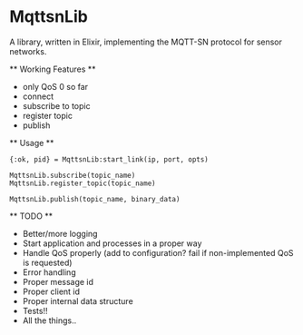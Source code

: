 MqttsnLib
=========

A library, written in Elixir,  implementing the MQTT-SN protocol for
sensor networks.

** Working Features **

- only QoS 0 so far
- connect
- subscribe to topic
- register topic
- publish

** Usage **

```
{:ok, pid} = MqttsnLib:start_link(ip, port, opts)

MqttsnLib.subscribe(topic_name)
MqttsnLib.register_topic(topic_name)

MqttsnLib.publish(topic_name, binary_data)
```

** TODO **

- Better/more logging
- Start application and processes in a proper way
- Handle QoS properly (add to configuration? fail if non-implemented QoS is
    requested)
- Error handling
- Proper message id
- Proper client id
- Proper internal data structure
- Tests!!
- All the things..

